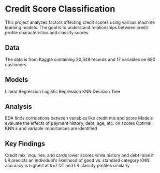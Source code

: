 # Credit Score Classification
This project analyzes factors affecting credit scores using various machine learning models. The goal is to understand relationships between credit profile characteristics and classify scores.

## Data
The data is from Kaggle containing 30,349 records and 17 variables on 690 customers.

## Models
Linear Regression
Logistic Regression
KNN
Decision Tree

## Analysis
EDA finds correlations between variables like credit mix and score
Models evaluate the effects of payment history, debt, age, etc. on scores
Optimal KNN k and variable importances are identified

## Key Findings
Credit mix, inquiries, and cards lower scores while history and debt raise it
LR predicts an individual's likelihood of good vs. standard category
KNN accuracy is highest at k=7
DT and LR classify profiles similarly
